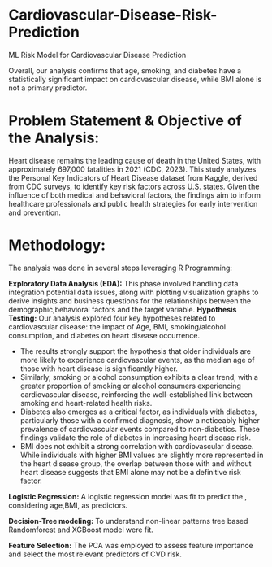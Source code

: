# Cardiovascular-Disease-Risk-Prediction
ML Risk Model for Cardiovascular Disease Prediction

Overall, our analysis confirms that age, smoking, and diabetes have a statistically significant impact on cardiovascular disease, while BMI alone is not a primary predictor. 

# Problem Statement & Objective of the Analysis:
Heart disease remains the leading cause of death in the United States, with approximately 697,000 fatalities in 2021 (CDC, 2023). This study analyzes the Personal Key Indicators of Heart Disease dataset from Kaggle, derived from CDC surveys, to identify key risk factors across U.S. states. Given the influence of both medical and behavioral factors, the findings aim to inform healthcare professionals and public health strategies for early intervention and prevention.
# Methodology:
The analysis was done in several steps leveraging R Programming:

**Exploratory Data Analysis (EDA):** This phase involved handling data integration potential data issues, along with plotting visualization graphs to derive insights and business questions for the relationships between the demographic,behavioral factors and the target variable.
**Hypothesis Testing:**
Our analysis explored four key hypotheses related to cardiovascular disease: the impact of Age, BMI, smoking/alcohol consumption, and diabetes on heart disease occurrence. 
- The results strongly support the hypothesis that older individuals are more likely to experience cardiovascular events, as the median age of those with heart disease is significantly higher.
- Similarly, smoking or alcohol consumption exhibits a clear trend, with a greater proportion of smoking or alcohol consumers experiencing cardiovascular disease, reinforcing the well-established link between smoking and heart-related health risks.
- Diabetes also emerges as a critical factor, as individuals with diabetes, particularly those with a confirmed diagnosis, show a noticeably higher prevalence of cardiovascular events compared to non-diabetics. These findings validate the role of diabetes in increasing heart disease risk.
- BMI does not exhibit a strong correlation with cardiovascular disease. While individuals with higher BMI values are slightly more represented in the heart disease group, the overlap between those with and without heart disease suggests that BMI alone may not be a definitive risk factor.

**Logistic Regression:** A logistic regression model was fit to predict the , considering age,BMI, as predictors.

**Decision-Tree modeling:**  To understand non-linear patterns tree based Randomforest and XGBoost model were fit.

**Feature Selection:** The PCA was employed to assess feature importance and select the most relevant predictors of CVD risk.
